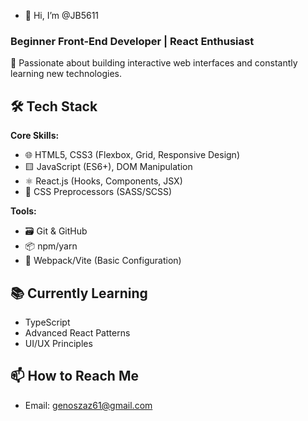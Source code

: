 - 👋 Hi, I’m @JB5611
### Beginner Front-End Developer | React Enthusiast

🚀 Passionate about building interactive web interfaces and constantly learning new technologies.

## 🛠 Tech Stack
**Core Skills:**
- 🌐 HTML5, CSS3 (Flexbox, Grid, Responsive Design)
- 🟨 JavaScript (ES6+), DOM Manipulation
- ⚛️ React.js (Hooks, Components, JSX)
- 🎨 CSS Preprocessors (SASS/SCSS)

**Tools:**
- 🗃 Git & GitHub
- 📦 npm/yarn
- 🔧 Webpack/Vite (Basic Configuration)

  
## 📚 Currently Learning
- TypeScript
- Advanced React Patterns
- UI/UX Principles

## 📫 How to Reach Me
- Email: genoszaz61@gmail.com
